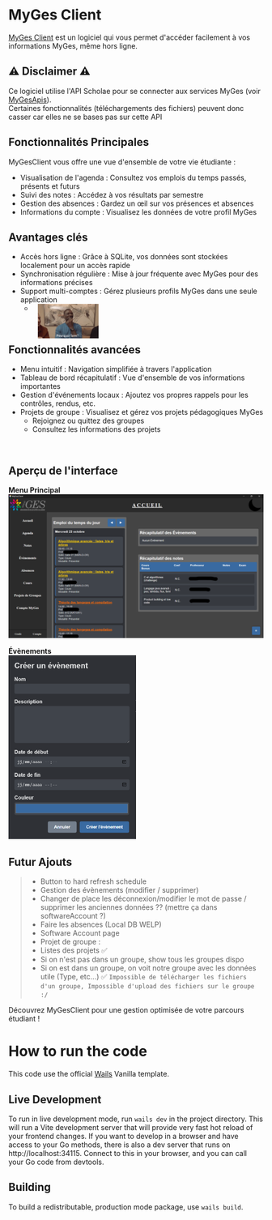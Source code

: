 # MyGes Client
[MyGes Client](https://github.com/Spatulox/MyGesClient) est un logiciel qui vous permet d'accéder facilement à vos informations MyGes, même hors ligne.

## ⚠️ Disclaimer ⚠️ 
Ce logiciel utilise l'API Scholae pour se connecter aux services MyGes (voir [MyGesApis](https://github.com/Spatulox/MyGesApis)).<br>
Certaines fonctionnalités (téléchargements des fichiers) peuvent donc casser car elles ne se bases pas sur cette API

## Fonctionnalités Principales
MyGesClient vous offre une vue d'ensemble de votre vie étudiante :
- Visualisation de l'agenda : Consultez vos emplois du temps passés, présents et futurs
- Suivi des notes : Accédez à vos résultats par semestre
- Gestion des absences : Gardez un œil sur vos présences et absences
- Informations du compte : Visualisez les données de votre profil MyGes

## Avantages clés
- Accès hors ligne : Grâce à SQLite, vos données sont stockées localement pour un accès rapide
- Synchronisation régulière : Mise à jour fréquente avec MyGes pour des informations précises
- Support multi-comptes : Gérez plusieurs profils MyGes dans une seule application
  - <img src="./README-src/omar-sy.gif" width="120px" style="position: absolute; transform: translateX(10px);">

<br>

## Fonctionnalités avancées
- Menu intuitif : Navigation simplifiée à travers l'application
- Tableau de bord récapitulatif : Vue d'ensemble de vos informations importantes
- Gestion d'événements locaux : Ajoutez vos propres rappels pour les contrôles, rendus, etc.
- Projets de groupe : Visualisez et gérez vos projets pédagogiques MyGes
    - Rejoignez ou quittez des groupes
    - Consultez les informations des projets
<br>

## Aperçu de l'interface
__Menu Principal__
<img src="./README-src/menu_principal.png">

__Évènements__<br>
<img src="./README-src/create_event.png" style="width: 50%;">

## Futur Ajouts
> - Button to hard refresh schedule
> - Gestion des évènements (modifier / supprimer)
> - Changer de place les déconnexion/modifier le mot de passe / supprimer les anciennes données ?? (mettre ça dans softwareAccount ?)
> - Faire les absences (Local DB WELP)
> - Software Account page
> - Projet de groupe :
>  - Listes des projets ✅
>  - Si on n'est pas dans un groupe, show tous les groupes dispo
>  - Si on est dans un groupe, on voit notre groupe avec les données utile (Type, etc...) ✅ 
> `Impossible de télécharger les fichiers d'un groupe, Impossible d'upload des fichiers sur le groupe :/`


Découvrez MyGesClient pour une gestion optimisée de votre parcours étudiant !

# How to run the code

This code use the official [Wails](https://wails.io/) Vanilla template.

## Live Development

To run in live development mode, run `wails dev` in the project directory. This will run a Vite development
server that will provide very fast hot reload of your frontend changes. If you want to develop in a browser
and have access to your Go methods, there is also a dev server that runs on http://localhost:34115. Connect
to this in your browser, and you can call your Go code from devtools.

## Building

To build a redistributable, production mode package, use `wails build`.
